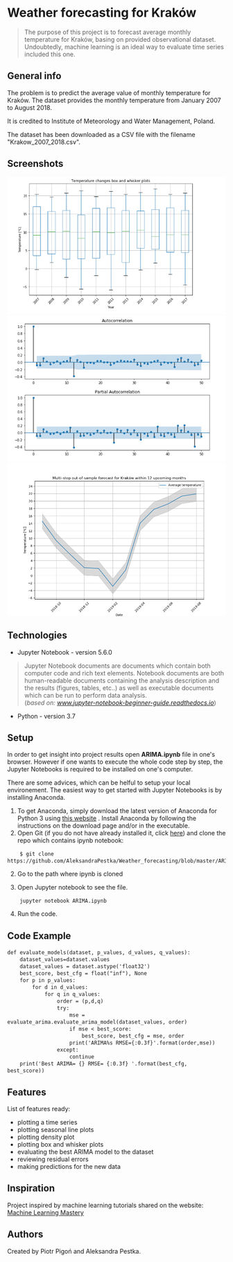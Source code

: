 # Weather forecasting for Kraków
> The purpose of this project is to forecast average monthly temperature for Kraków, basing on provided observational dataset.
Undoubtedly, machine learning is an ideal way to evaluate time series included this one. 

## General info
The problem is to predict the average value of monthly temperature for Kraków. The dataset provides the monthly temperature from January 2007 to August 2018.

It is credited to Institute of Meteorology and Water Management, Poland. 

The dataset has been downloaded as a CSV file with the filename "Krakow_2007_2018.csv".

## Screenshots
<p align="center">
<img src="./image_examples/Capture.PNG" width="600">
<img src="./image_examples/Capture2.PNG" width="600">
<img src="./image_examples/Capture3.PNG" width="600">
</p>

## Technologies
* Jupyter Notebook - version 5.6.0
>Jupyter Notebook documents are documents which contain both computer code and rich text elements. Notebook documents are both human-readable documents containing the analysis description and the results (figures, tables, etc..) as well as executable documents which can be run to perform data analysis.<br>(*based on: www.jupyter-notebook-beginner-guide.readthedocs.io*)
* Python - version 3.7

## Setup
In order to get insight into project results open **ARIMA.ipynb** file in one's browser. However if one wants to execute the whole code step by step, the Jupyter Notebooks is required to be installed on one's computer.

There are some advices, which can be helful to setup your local environement. The easiest way to get started with Jupyter Notebooks is by installing Anaconda.

1. To get Anaconda, simply download the latest version of Anaconda for Python 3 using [this website](https://www.anaconda.com/) .
Install Anaconda by following the instructions on the download page and/or in the executable.
2. Open Git (if you do not have already installed it, click [here](https://git-scm.com/)) and clone the repo which contains ipynb notebook:
```
    $ git clone https://github.com/AleksandraPestka/Weather_forecasting/blob/master/ARIMA.ipynb
```
2. Go to the path where ipynb is cloned

3. Open Jupyter notebook to see the file.
```
    jupyter notebook ARIMA.ipynb
```
4. Run the code. 

## Code Example
```
def evaluate_models(dataset, p_values, d_values, q_values):
    dataset_values=dataset.values
    dataset_values = dataset.astype('float32')
    best_score, best_cfg = float("inf"), None
    for p in p_values:
        for d in d_values:
            for q in q_values:
                order = (p,d,q)
                try:
                    mse = evaluate_arima.evaluate_arima_model(dataset_values, order)
                    if mse < best_score:
                        best_score, best_cfg = mse, order
                    print('ARIMA%s RMSE={:0.3f}'.format(order,mse))
                except:
                    continue
    print('Best ARIMA= {} RMSE= {:0.3f} '.format(best_cfg, best_score))
```

## Features
List of features ready:
* plotting a time series
* plotting seasonal line plots
* plotting density plot
* plotting box and whisker plots
* evaluating the best ARIMA model to the dataset
* reviewing residual errors
* making predictions for the new data 


## Inspiration
Project inspired by machine learning tutorials shared on the website: [Machine Learning Mastery](https://machinelearningmastery.com/start-here/)

## Authors 
Created by Piotr Pigoń  and Aleksandra Pestka. 
